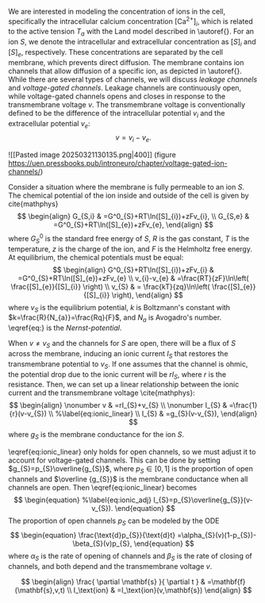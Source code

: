 We are interested in modeling the concentration of ions in the cell, specifically the intracellular calcium concentration $[\text{Ca}^{2+}]_{i}$, which is related to the active tension $T_{a}$ with the Land model described in \autoref{}. For an ion $S$, we denote the intracellular and extracellular concentration as $[S]_{i}$ and $[S]_{e}$, respectively. These concentrations are separated by the cell membrane, which prevents direct diffusion. The membrane contains ion channels that allow diffusion of a specific ion, as depicted in \autoref{}. While there are several types of channels, we will discuss $\textit{leakage channels}$ and $\textit{voltage-gated channels}$. Leakage channels are continuously open, while voltage-gated channels opens and closes in response to the transmembrane voltage $v$. The transmembrane voltage is conventionally defined to be the difference of the intracellular potential $v_{i}$ and the extracellular potential $v_{e}$:
$$
\begin{equation}
v=v_{i}-v_{e}.
\end{equation}
$$


![[Pasted image 20250321130135.png|400]]
(figure https://uen.pressbooks.pub/introneuro/chapter/voltage-gated-ion-channels/)


Consider a situation where the membrane is fully permeable to an ion $S$. The chemical potential of the ion inside and outside of the cell is given by cite{mathphys}
$$
\begin{align}
G_{S,i} & =G^0_{S}+RT\ln([S]_{i})+zFv_{i}, \\
G_{S,e} & =G^0_{S}+RT\ln([S]_{e})+zFv_{e},
\end{align}
$$
where $G^0_{S}$ is the standard free energy of $S$, $R$ is the gas constant, $T$ is the temperature, $z$ is the charge of the ion, and $F$ is the Helmholtz free energy. At equilibrium, the chemical potentials must be equal:
$$
\begin{align}
G^0_{S}+RT\ln([S]_{i})+zFv_{i} & =G^0_{S}+RT\ln([S]_{e})+zFv_{e} \\
v_{i}-v_{e} & =\frac{RT}{zF}\ln\left( \frac{[S]_{e}}{[S]_{i}} \right) \\
v_{S} & = \frac{kT}{zq}\ln\left( \frac{[S]_{e}}{[S]_{i}} \right),
\end{align}
$$
where $v_{S}$ is the equilibrium potential, $k$ is Boltzmann's constant with $k=\frac{R}{N_{a}}=\frac{Rq}{F}$, and $N_{a}$ is Avogadro's number. \eqref{eq:} is the $\textit{Nernst-potential}$.

When $v\neq v_{S}$ and the channels for $S$ are open, there will be a flux of $S$ across the membrane, inducing an ionic current $I_{S}$ that restores the transmembrane potential to $v_{S}$. If one assumes that the channel is ohmic, the potential drop due to the ionic current will be $rI_{S}$, where $r$ is the resistance. Then, we can set up a linear relationship between the ionic current and the transmembrane voltage \cite{mathphys}:
$$
\begin{align}
\nonumber
v & =rI_{S}+v_{S} \\
\nonumber 
I_{S} & =\frac{1}{r}(v-v_{S}) \\
%\label{eq:ionic_linear} \\
I_{S} & =g_{S}(v-v_{S}),
\end{align}
$$
where $g_{S}$ is the membrane conductance for the ion $S$.

\eqref{eq:ionic_linear} only holds for open channels, so we must adjust it to account for voltage-gated channels. This can be done by setting $g_{S}=p_{S}\overline{g_{S}}$, where $p_{S}\in[0,1]$ is the proportion of open channels and $\overline {g_{S}}$ is the membrane conductance when all channels are open. Then \eqref{eq:ionic_linear} becomes
$$
\begin{equation}
%\label{eq:ionic_adj}
I_{S}=p_{S}\overline{g_{S}}(v-v_{S}).
\end{equation}
$$
The proportion of open channels $p_{S}$ can be modeled by the ODE
$$
\begin{equation}
\frac{\text{d}p_{S}}{\text{d}t} =\alpha_{S}(v)(1-p_{S})-\beta_{S}(v)p_{S},
\end{equation}
$$
where $\alpha_{S}$ is the rate of opening of channels and $\beta_{S}$ is the rate of closing of channels, and both depend and the transmembrane voltage $v$.



$$
\begin{align}
\frac{ \partial \mathbf{s} }{ \partial t }  & =\mathbf{f}(\mathbf{s},v,t) \\
I_\text{ion} & =I_\text{ion}(v,\mathbf{s})
\end{align}
$$